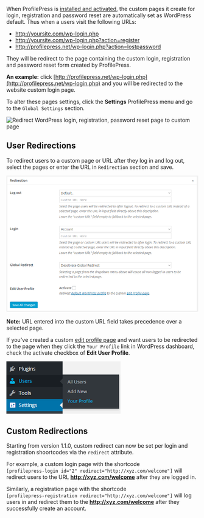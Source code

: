 When ProfilePress is [installed and activated](../installation.md), the custom pages it create for login, registration and password reset are automatically set as WordPress default. Thus when a users visit the following URLs:


* http://yoursite.com/wp-login.php
* http://yoursite.com/wp-login.php?action=register
* http://profilepress.net/wp-login.php?action=lostpassword


They will be redirect to the page containing the custom login, registration and password reset form created by ProfilePress.


**An example:** click [http://profilepress.net/wp-login.php](http://profilepress.net/wp-login.php) and you will be redirected to the website custom login page.


To alter these pages settings, click the **Settings** ProfilePress menu and go to the `Global Settings` section.

![Redirect WordPress login, registration, password reset page to custom page](http://d2hkd6cwxvu8h1.cloudfront.net/wp-content/uploads/2015/01/make-custom-pages-default.png)


## User Redirections

To redirect users to a custom page or URL after they log in and log out, select the pages or enter the URL in `Redirection` section and save.

![Login, logout and edit-profile redirect](img/user-redirection.png)

**Note:** URL entered into the custom URL field takes precedence over a selected page.

If you've created a custom [edit profile page](../build/edit-profile.md) and want users to be redirected to the page when they click the `Your Profile` link in WordPress dashboard, check the activate checkbox of **Edit User Profile**.

![WordPress default profile link](img/wp-default-profile.png)


## Custom Redirections

Starting from version 1.1.0, custom redirect can now be set per login and registration shoortcodes via the `redirect` attribute.


For example, a custom login page with the shortcode  
`[profilepress-login id="2" redirect="http://xyz.com/welcome"]` will redirect users to the URL **http://xyz.com/welcome** after they are logged in.


Similarly, a registration page with the shortcode  
`[profilepress-registration redirect="http://xyz.com/welcome"]` will log users in and redirect them to the **http://xyz.com/welcome** after they successfully create an account.
